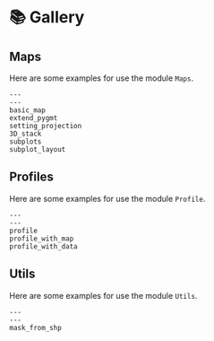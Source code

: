 # 📚 Gallery

## Maps

Here are some examples for use the module `Maps`.

```{nbgallery}
---
---
basic_map
extend_pygmt
setting_projection
3D_stack
subplots
subplot_layout
```

## Profiles

Here are some examples for use the module `Profile`.

```{nbgallery}
---
---
profile
profile_with_map
profile_with_data
```

## Utils

Here are some examples for use the module `Utils`.

```{nbgallery}
---
---
mask_from_shp
```